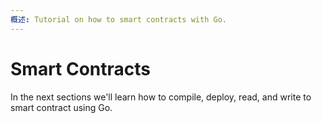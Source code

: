 ```yaml
---
概述: Tutorial on how to smart contracts with Go.
---
```


# Smart Contracts

In the next sections we'll learn how to compile, deploy, read, and write to smart contract using Go.
